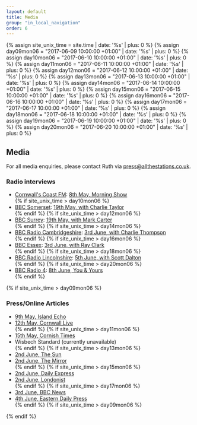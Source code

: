 ```yaml
---
layout: default
title: Media
group: "in_local_navigation"
order: 6
---
```


{% assign site_unix_time = site.time | date: '%s' | plus: 0 %}
{% assign day09mon06 = "2017-06-09 10:00:00 +01:00" | date: '%s' | plus: 0 %}
{% assign day10mon06 = "2017-06-10 10:00:00 +01:00" | date: '%s' | plus: 0 %}
{% assign day11mon06 = "2017-06-11 10:00:00 +01:00" | date: '%s' | plus: 0 %}
{% assign day12mon06 = "2017-06-12 10:00:00 +01:00" | date: '%s' | plus: 0 %}
{% assign day13mon06 = "2017-06-13 10:00:00 +01:00" | date: '%s' | plus: 0 %}
{% assign day14mon06 = "2017-06-14 10:00:00 +01:00" | date: '%s' | plus: 0 %}
{% assign day15mon06 = "2017-06-15 10:00:00 +01:00" | date: '%s' | plus: 0 %}
{% assign day16mon06 = "2017-06-16 10:00:00 +01:00" | date: '%s' | plus: 0 %}
{% assign day17mon06 = "2017-06-17 10:00:00 +01:00" | date: '%s' | plus: 0 %}
{% assign day18mon06 = "2017-06-18 10:00:00 +01:00" | date: '%s' | plus: 0 %}
{% assign day19mon06 = "2017-06-19 10:00:00 +01:00" | date: '%s' | plus: 0 %}
{% assign day20mon06 = "2017-06-20 10:00:00 +01:00" | date: '%s' | plus: 0 %}

<h2>Media</h2>
For all media enquiries, please contact Ruth via <a href="mailto:press@allthestations.co.uk">press@allthestations.co.uk</a>.

<h3>Radio interviews</h3>

<ul>
<li><a href="http://www.coastfm.co.uk/" target="_blank">Cornwall&#39;s Coast FM</a>: <a href="/static/audio/CoastFM-2017-05-08.mp3">8th May, Morning Show</a></li>
{% if site_unix_time > day10mon06 %}
<li><a href="http://www.bbc.co.uk/bbcsomerset" target="_blank">BBC Somerset</a>: <a href="/static/audio/BBCSomerset-2017-05-19.mp3">19th May, with Charlie Taylor</a></li>
{% endif %}
{% if site_unix_time > day12mon06 %}
<li><a href="http://www.bbc.co.uk/bbcsurrey" target="_blank">BBC Surrey</a>: <a href="/static/audio/BBCSurrey-2017-05-19.mp3">19th May, with Mark Carter</a></li>
{% endif %}
{% if site_unix_time > day14mon06 %}
<li><a href="http://www.bbc.co.uk/radiocambridgeshire" target="_blank">BBC Radio Cambridgeshire</a>: <a href="/static/audio/BBCCambridgeshire-2017-06-03.mp3">3rd June, with Charlie Thompson</a></li>
{% endif %}
{% if site_unix_time > day16mon06 %}
<li><a href="http://www.bbc.co.uk/bbcessex" target="_blank">BBC Essex</a>: <a href="/static/audio/BBCEssex-2017-06-03.mp3">3rd June, with Ray Clark</a></li>
{% endif %}
{% if site_unix_time > day18mon06 %}
<li><a href="http://www.bbc.co.uk/radiolincolnshire" target="_blank">BBC Radio Lincolnshire</a>: <a href="/static/audio/BBCLincolnshire-2017-06-05.mp3">5th June, with Scott Dalton</a></li>
{% endif %}
{% if site_unix_time > day20mon06 %}
<li><a href="http://www.bbc.co.uk/radio4" target="_blank">BBC Radio 4</a>: <a href="/static/audio/BBCRadio4-2017-06-08.mp3">8th June, You &amp Yours</a></li>
{% endif %}
</ul>

{% if site_unix_time > day09mon06 %}
<h3>Press/Online Articles</h3>

<ul>
<li><a href="http://www.islandecho.co.uk/news/stations-project-document-islands-railway" target="_blank">9th May, Island Echo</a></li>
<li><a href="http://www.cornwalllive.com/all-the-stations-project-will-visit-every-railway-in-britain-they-ve-started-in-cornwall/story-30326799-detail/story.html" target="_blank">12th May, Cornwall Live</a></li>
{% endif %}
{% if site_unix_time > day11mon06 %}
<li><a href="http://www.cornish-times.co.uk/article.cfm?id=110074&headline=Rail%20marathon%20calls%20in%20SE%20Cornwall&sectionIs=news&searchyear=2017" target="_blank">15th May, Cornish Times</a></li>
<li>Wisbech Standard (currently unavailable)</li>
{% endif %}
{% if site_unix_time > day13mon06 %}
<li><a href="https://www.thesun.co.uk/travel/3706959/two-trainspotters-are-on-a-record-breaking-mission-to-visit-all-2563-railway-stations-in-britain-this-summer/" target="_blank">2nd June, The Sun</a></li>
<li><a href="http://www.mirror.co.uk/news/uk-news/train-mad-couple-quest-first-10548921" target="_blank">2nd June, The Mirror</a></li>
{% endif %}
{% if site_unix_time > day15mon06 %}
<li><a href="http://www.express.co.uk/news/uk/812387/Couple-train-journey-visit-EVERY-railway-station-Britain" target="_blank">2nd June, Daily Express</a></li>
<li><a href="http://londonist.com/london/videos/video-all-the-stations" target="_blank">2nd June, Londonist</a></li>
{% endif %}
{% if site_unix_time > day17mon06 %}
<li><a href="http://www.bbc.co.uk/news/uk-england-cambridgeshire-40124036" target="_blank">3rd June, BBC News</a></li>
<li><a href="http://www.edp24.co.uk/news/next-stop-king-s-lynn-for-couple-visiting-all-of-britain-s-2-563-railway-stations-1-5046916" target="_blank">4th June, Eastern Daily Press</a></li>
{% endif %}
{% if site_unix_time > day09mon06 %}
</ul>
{% endif %}
